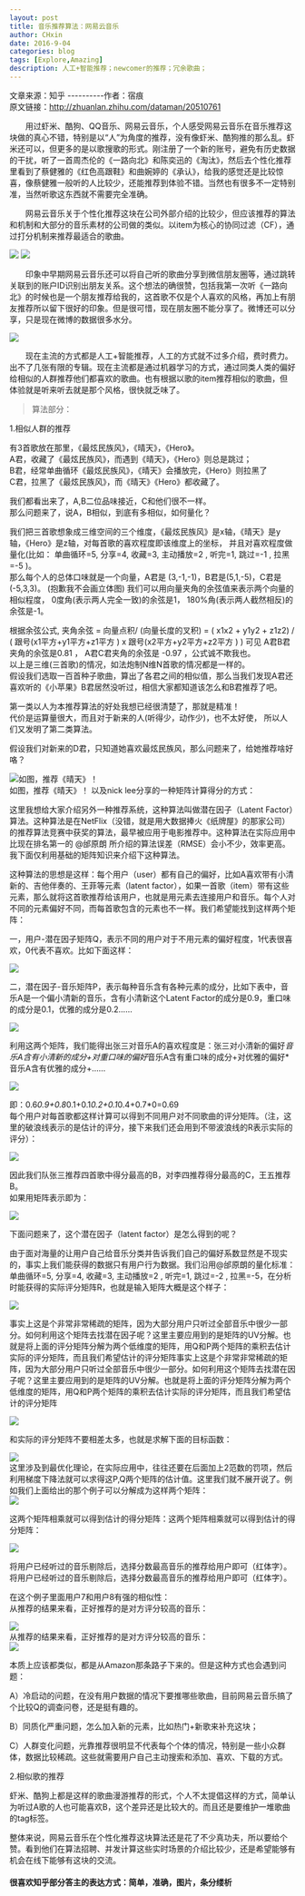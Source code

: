 ```yaml
---
layout: post
title: 音乐推荐算法：网易云音乐
author: CHxin
date: 2016-9-04
categories: blog
tags: [Explore,Amazing]
description: 人工+智能推荐；newcomer的推荐；冗余歌曲；
---
```


文章来源：知乎 ----------作者：宿痕  
原文链接：http://zhuanlan.zhihu.com/dataman/20510761  

&emsp;&emsp;用过虾米、酷狗、QQ音乐、网易云音乐，个人感受网易云音乐在音乐推荐这块做的真心不错，特别是以“人”为角度的推荐，没有像虾米、酷狗推的那么乱。虾米还可以，但更多的是以歌搜歌的形式。刚注册了一个新的账号，避免有历史数据的干扰，听了一首周杰伦的《一路向北》和陈奕迅的《淘汰》，然后去个性化推荐里看到了蔡健雅的《红色高跟鞋》和曲婉婷的《承认》，给我的感觉还是比较惊喜，像蔡健雅一般听的人比较少，还能推荐到体验不错。当然也有很多不一定特别准，当然听歌这东西就不需要完全准确。  

&emsp;&emsp;网易云音乐关于个性化推荐这块在公司外部介绍的比较少，但应该推荐的算法和机制和大部分的音乐素材的公司做的类似。以item为核心的协同过滤（CF），通过打分机制来推荐最适合的歌曲。  
<div align=left>
<img src="http://chengxinhust.xyz/img/20160904/1.jpg"  />
<img src="http://chengxinhust.xyz/img/20160904/3.jpg"  />
</div>  

&emsp;&emsp;印象中早期网易云音乐还可以将自己听的歌曲分享到微信朋友圈等，通过跳转关联到的账户ID识别出朋友关系。这个想法的确很赞，包括我第一次听《一路向北》的时候也是一个朋友推荐给我的，这首歌不仅是个人喜欢的风格，再加上有朋友推荐所以留下很好的印象。但是很可惜，现在朋友圈不能分享了。微博还可以分享，只是现在微博的数据很多水分。  
<div align=left>
<img src="http://chengxinhust.xyz/img/20160904/5.jpg" />
</div>  

&emsp;&emsp;现在主流的方式都是人工+智能推荐，人工的方式就不过多介绍，费时费力。出不了几张有限的专辑。现在主流都是通过机器学习的方式，通过同类人类的偏好给相似的人群推荐他们都喜欢的歌曲。也有根据以歌的item推荐相似的歌曲，但体验就是听来听去就是那个风格，很快就乏味了。  

> 算法部分：  

1.相似人群的推荐  

有3首歌放在那里，《最炫民族风》，《晴天》，《Hero》。  
A君，收藏了《最炫民族风》，而遇到《晴天》，《Hero》则总是跳过；  
B君，经常单曲循环《最炫民族风》，《晴天》会播放完，《Hero》则拉黑了  
C君，拉黑了《最炫民族风》，而《晴天》《Hero》都收藏了。  

我们都看出来了，A,B二位品味接近，C和他们很不一样。  
那么问题来了，说A，B相似，到底有多相似，如何量化？  

我们把三首歌想象成三维空间的三个维度，《最炫民族风》是x轴，《晴天》是y轴，《Hero》是z轴，对每首歌的喜欢程度即该维度上的坐标，
并且对喜欢程度做量化(比如： 单曲循环=5, 分享=4, 收藏=3, 主动播放=2 , 听完=1, 跳过=-1 , 拉黑=-5 )。  
那么每个人的总体口味就是一个向量，A君是 (3,-1,-1)，B君是(5,1,-5)，C君是(-5,3,3)。 (抱歉我不会画立体图)
我们可以用向量夹角的余弦值来表示两个向量的相似程度， 0度角(表示两人完全一致)的余弦是1， 180%角(表示两人截然相反)的余弦是-1。  

根据余弦公式, 夹角余弦 = 向量点积/ (向量长度的叉积) = ( x1x2 + y1y2 + z1z2) / ( 跟号(x1平方+y1平方+z1平方 ) x 跟号(x2平方+y2平方+z2平方 ) )
可见 A君B君夹角的余弦是0.81 ， A君C君夹角的余弦是 -0.97 ，公式诚不欺我也。  
以上是三维(三首歌)的情况，如法炮制N维N首歌的情况都是一样的。  
假设我们选取一百首种子歌曲，算出了各君之间的相似值，那么当我们发现A君还喜欢听的《小苹果》B君居然没听过，相信大家都知道该怎么和B君推荐了吧。  

第一类以人为本推荐算法的好处我想已经很清楚了，那就是精准！  
代价是运算量很大，而且对于新来的人(听得少，动作少)，也不太好使，
所以人们又发明了第二类算法。  

假设我们对新来的D君，只知道她喜欢最炫民族风，那么问题来了，给她推荐啥好咯？  

<div align=left>
<img src="http://chengxinhust.xyz/img/20160904/7.jpg" alt="如图，推荐《晴天》！"/>
</div>
如图，推荐《晴天》！  
以及nick lee分享的一种矩阵计算得分的方式：  

这里我想给大家介绍另外一种推荐系统，这种算法叫做潜在因子（Latent Factor）算法。这种算法是在NetFlix（没错，就是用大数据捧火《纸牌屋》的那家公司）的推荐算法竞赛中获奖的算法，最早被应用于电影推荐中。这种算法在实际应用中比现在排名第一的 @邰原朗 所介绍的算法误差（RMSE）会小不少，效率更高。我下面仅利用基础的矩阵知识来介绍下这种算法。  

这种算法的思想是这样：每个用户（user）都有自己的偏好，比如A喜欢带有小清新的、吉他伴奏的、王菲等元素（latent factor），如果一首歌（item）带有这些元素，那么就将这首歌推荐给该用户，也就是用元素去连接用户和音乐。每个人对不同的元素偏好不同，而每首歌包含的元素也不一样。我们希望能找到这样两个矩阵：  

一，用户-潜在因子矩阵Q，表示不同的用户对于不用元素的偏好程度，1代表很喜欢，0代表不喜欢。比如下面这样：  
<div align=left>
<img src="http://chengxinhust.xyz/img/20160904/9.jpg" />
</div>  
  
二，潜在因子-音乐矩阵P，表示每种音乐含有各种元素的成分，比如下表中，音乐A是一个偏小清新的音乐，含有小清新这个Latent Factor的成分是0.9，重口味的成分是0.1，优雅的成分是0.2……  
<div align=left>
<img src="http://chengxinhust.xyz/img/20160904/11.jpg" />
</div>  

利用这两个矩阵，我们能得出张三对音乐A的喜欢程度是：张三对小清新的偏好*音乐A含有小清新的成分+对重口味的偏好*音乐A含有重口味的成分+对优雅的偏好*音乐A含有优雅的成分+……  
<div align=left>
<img src="http://chengxinhust.xyz/img/20160904/13.jpg" />
</div>  

即：0.6*0.9+0.8*0.1+0.1*0.2+0.1*0.4+0.7*0=0.69  
每个用户对每首歌都这样计算可以得到不同用户对不同歌曲的评分矩阵。（注，这里的破浪线表示的是估计的评分，接下来我们还会用到不带波浪线的R表示实际的评分）：  
<div align=left>
<img src="http://chengxinhust.xyz/img/20160904/15.jpg" />
</div>  

因此我们队张三推荐四首歌中得分最高的B，对李四推荐得分最高的C，王五推荐B。  
如果用矩阵表示即为：  
<div align=left>
<img src="http://chengxinhust.xyz/img/20160904/17.jpg" />
</div>  

下面问题来了，这个潜在因子（latent factor）是怎么得到的呢？  

由于面对海量的让用户自己给音乐分类并告诉我们自己的偏好系数显然是不现实的，事实上我们能获得的数据只有用户行为数据。我们沿用@邰原朗的量化标准：单曲循环=5, 分享=4, 收藏=3, 主动播放=2 , 听完=1, 跳过=-2 , 拉黑=-5，在分析时能获得的实际评分矩阵R，也就是输入矩阵大概是这个样子：  
<div align=left>
<img src="http://chengxinhust.xyz/img/20160904/19.jpg" />
</div>  

事实上这是个非常非常稀疏的矩阵，因为大部分用户只听过全部音乐中很少一部分。如何利用这个矩阵去找潜在因子呢？这里主要应用到的是矩阵的UV分解。也就是将上面的评分矩阵分解为两个低维度的矩阵，用Q和P两个矩阵的乘积去估计实际的评分矩阵，而且我们希望估计的评分矩阵事实上这是个非常非常稀疏的矩阵，因为大部分用户只听过全部音乐中很少一部分。如何利用这个矩阵去找潜在因子呢？这里主要应用到的是矩阵的UV分解。也就是将上面的评分矩阵分解为两个低维度的矩阵，用Q和P两个矩阵的乘积去估计实际的评分矩阵，而且我们希望估计的评分矩阵  
<div align=left>
<img src="http://chengxinhust.xyz/img/20160904/21.jpg" />
</div>  

和实际的评分矩阵不要相差太多，也就是求解下面的目标函数：  
<div align=left>
<img src="http://chengxinhust.xyz/img/20160904/23.jpg" />
</div>  
这里涉及到最优化理论，在实际应用中，往往还要在后面加上2范数的罚项，然后利用梯度下降法就可以求得这P,Q两个矩阵的估计值。这里我们就不展开说了。例如我们上面给出的那个例子可以分解成为这样两个矩阵：  
<div align=left>
<img src="http://chengxinhust.xyz/img/20160904/25.jpg" />
</div>  

这两个矩阵相乘就可以得到估计的得分矩阵：这两个矩阵相乘就可以得到估计的得分矩阵：  
<div align=left>
<img src="http://chengxinhust.xyz/img/20160904/27.jpg" />
</div>  

将用户已经听过的音乐剔除后，选择分数最高音乐的推荐给用户即可（红体字）。将用户已经听过的音乐剔除后，选择分数最高音乐的推荐给用户即可（红体字）。  

在这个例子里面用户7和用户8有强的相似性：  
从推荐的结果来看，正好推荐的是对方评分较高的音乐：  
<div align=left>
<img src="http://chengxinhust.xyz/img/20160904/29.jpg" />
</div>  
从推荐的结果来看，正好推荐的是对方评分较高的音乐：  
<div align=left>
<img src="http://chengxinhust.xyz/img/20160904/31.jpg" />
</div>  

本质上应该都类似，都是从Amazon那条路子下来的。但是这种方式也会遇到问题：  

A）冷启动的问题，在没有用户数据的情况下要推哪些歌曲，目前网易云音乐搞了个比较Q的调查问卷，还是挺有趣的。  

B）同质化严重问题，怎么加入新的元素，比如热门+新歌来补充这块；  

C）人群变化问题，光靠推荐很明显不代表每个个体的情况，特别是一些小众群体，数据比较稀疏。这些就需要用户自己主动搜索和添加、喜欢、下载的方式。  

2.相似歌的推荐  

虾米、酷狗上都是这样的歌曲漫游推荐的形式，个人不太提倡这样的方式，简单认为听过A歌的人也可能喜欢B，这个差异还是比较大的。而且还是要维护一堆歌曲的tag标签。  

整体来说，网易云音乐在个性化推荐这块算法还是花了不少真功夫，所以要给个赞。看到他们在算法招聘、并发计算这些实时场景的介绍比较少，还是希望能够有机会在线下能够有这块的交流。  


#### 很喜欢知乎部分答主的表达方式：简单，准确，图片，条分缕析  
